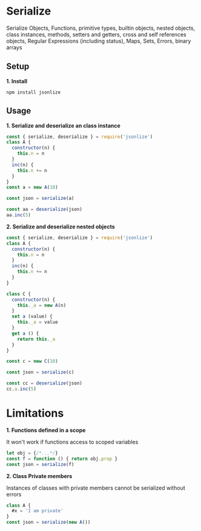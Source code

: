 # Serialize
Serialize Objects, Functions, primitive types, builtin objects, nested objects, class instances, methods, setters and getters, cross and self references objects, Regular Expressions (including status), Maps, Sets, Errors, binary arrays

<!--
  -- This file is auto-generated from README_js.md. Changes should be made there.
  -->

## Setup

**1. Install**

```shell
npm install jsonlize
```

## Usage

**1. Serialize and deserialize an class instance**

```javascript
const { serialize, deserialize } = require('jsonlize')
class A {
  constructor(n) {
    this.n = n
  }
  inc(n) {
    this.n += n
  }
}
const a = new A(10)

const json = serialize(a)

const aa = deserialize(json)
aa.inc(5)
```
**2. Serialize and deserialize nested objects**

```javascript
const { serialize, deserialize } = require('jsonlize')
class A {
  constructor(n) {
    this.n = n
  }
  inc(n) {
    this.n += n
  }
}

class C {
  constructor(n) {
    this._a = new A(n)
  }
  set a (value) {
    this._a = value
  }
  get a () {
    return this._a
  }
}

const c = new C(10)

const json = serialize(c)

const cc = deserialize(json)
cc.a.inc(5)
```
# Limitations
**1. Functions defined in a scope**

It won't work if functions access to scoped variables
```javascript
let obj = {/*...*/}
const f = function () { return obj.prop }
const json = serialize(f)
```
**2. Class Private members**

Instances of classes with private members cannot be serialized without errors
```javascript
class A {
  #x = 'I am private'
}
const json = serialize(new A())
```

